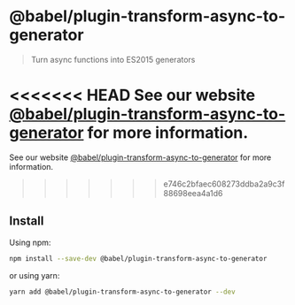 # @babel/plugin-transform-async-to-generator

> Turn async functions into ES2015 generators

<<<<<<< HEAD
See our website [@babel/plugin-transform-async-to-generator](https://babeljs.io/docs/en/next/babel-plugin-transform-async-to-generator.html) for more information.
=======
See our website [@babel/plugin-transform-async-to-generator](https://babeljs.io/docs/en/babel-plugin-transform-async-to-generator) for more information.
>>>>>>> e746c2bfaec608273ddba2a9c3f88698eea4a1d6

## Install

Using npm:

```sh
npm install --save-dev @babel/plugin-transform-async-to-generator
```

or using yarn:

```sh
yarn add @babel/plugin-transform-async-to-generator --dev
```
